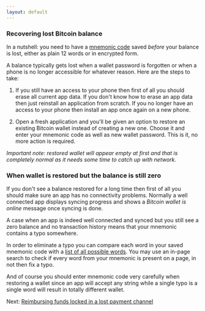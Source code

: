 ```yaml
---
layout: default
---
```


### [](#recovering-lost-bitcoin-balance)Recovering lost Bitcoin balance

In a nutshell: you need to have a [mnemonic code](setting-up-bitcoin-wallet.html#mnemonic-code) saved *before* your balance is lost, either as plain 12 words or in encrypted form.

A balance typically gets lost when a wallet password is forgotten or when a phone is no longer accessible for whatever reason. Here are the steps to take:

1. If you still have an access to your phone then first of all you should erase all current app data. If you don't know how to erase an app data then just reinstall an application from scratch. If you no longer have an access to your phone then install an app once again on a new phone.

2. Open a fresh application and you'll be given an option to restore an existing Bitcoin wallet instead of creating a new one. Choose it and enter your mnemonic code as well as new wallet password. This is it, no more action is required.

*Important note: restored wallet will appear empty at first and that is completely normal as it needs some time to catch up with network.*

### When wallet is restored but the balance is still zero

If you don't see a balance restored for a long time then first of all you should make sure an app has no connectivity problems. Normally a well connected app displays syncing progress and shows a *Bitcoin wallet is online* message once syncing is done.

A case when an app is indeed well connected and synced but you still see a zero balance and no transaction history means that your mnemonic contains a typo somewhere.

In order to eliminate a typo you can compare each word in your saved mnemonic code with a [list of all possible words](english-bip32.json). You may use an in-page search to check if every word from your mnemonic is present on a page, in not then fix a typo.

And of course you should enter mnemonic code very carefully when restoring a wallet since an app will accept any string while a single typo is a single word will result in totally different wallet.

Next: [Reimbursing funds locked in a lost payment channel](http://lightning-wallet.com/reimbursing-funds-locked-in-a-lost-payment-channel.html#reimbursing-funds-locked-in-a-lost-payment-channel)
